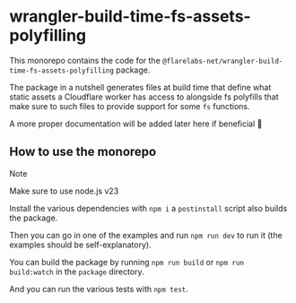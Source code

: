 # wrangler-build-time-fs-assets-polyfilling

This monorepo contains the code for the `@flarelabs-net/wrangler-build-time-fs-assets-polyfilling`
package.

The package in a nutshell generates files at build time that define what static assets
a Cloudflare worker has access to alongside fs polyfills that make sure to such files
to provide support for some `fs` functions.

A more proper documentation will be added later here if beneficial 🙂

## How to use the monorepo

> [!note]
> Make sure to use node.js v23

Install the various dependencies with `npm i` a `postinstall` script also builds the package.

Then you can go in one of the examples and run `npm run dev` to run it (the examples should be self-explanatory).

You can build the package by running `npm run build` or `npm run build:watch` in the `package` directory.

And you can run the various tests with `npm test`.
